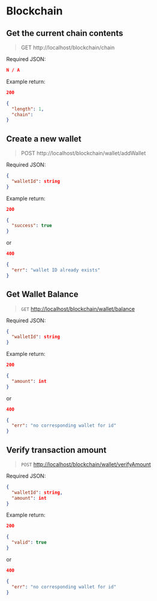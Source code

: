 # Blockchain

## Get the current chain contents

> GET http://localhost/blockchain/chain

Required JSON:

```json
N / A
```

Example return:

```json
200

{
  "length": 1,
  "chain":
}
```

## Create a new wallet

> POST http://localhost/blockchain/wallet/addWallet

Required JSON:

```json
{
  "walletId": string
}
```

Example return:


```json
200

{
  "success": true
}
```
or

```json
400

{
  "err": "wallet ID already exists"
}
```

## Get Wallet Balance

> `GET` <http://localhost/blockchain/wallet/balance>

Required JSON:

```json
{
  "walletId": string
}
```

Example return:

```json
200

{
  "amount": int
}
```

or

```json
400

{
  "err": "no corresponding wallet for id"
}
```

## Verify transaction amount

> `POST` <http://localhost/blockchain/wallet/verifyAmount>

Required JSON:

```json
{
  "walletId": string,
  "amount": int
}
```

Example return:

```json
200

{
  "valid": true
}
```

or

```json
400

{
  "err": "no corresponding wallet for id"
}
```
